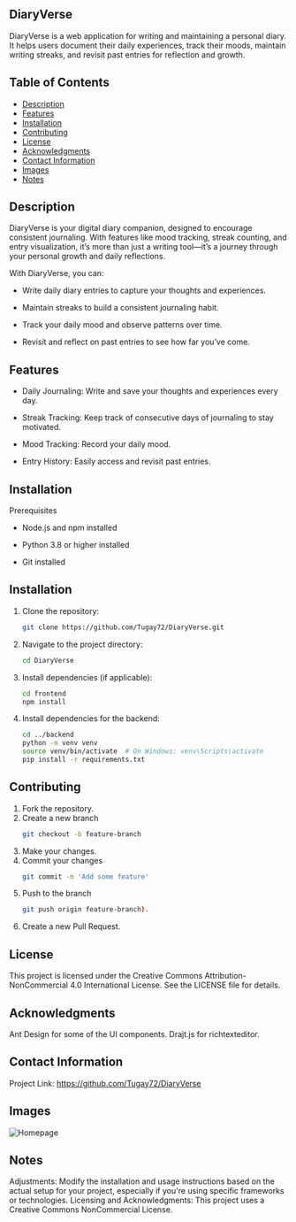 ## DiaryVerse
DiaryVerse is a web application for writing and maintaining a personal diary. It helps users document their daily experiences, track their moods, maintain writing streaks, and revisit past entries for reflection and growth.
 
## Table of Contents
- [Description](#description)
- [Features](#features)
- [Installation](#installation)
- [Contributing](#contributing)
- [License](#license)
- [Acknowledgments](#acknowledgments)
- [Contact Information](#contact-information)
- [Images](#images)
- [Notes](#notes)

## Description
DiaryVerse is your digital diary companion, designed to encourage consistent journaling. With features like mood tracking, streak counting, and entry visualization, it’s more than just a writing tool—it’s a journey through your personal growth and daily reflections.

With DiaryVerse, you can:

- Write daily diary entries to capture your thoughts and experiences.

- Maintain streaks to build a consistent journaling habit.

- Track your daily mood and observe patterns over time.

- Revisit and reflect on past entries to see how far you’ve come.


## Features
- Daily Journaling: Write and save your thoughts and experiences every day.

- Streak Tracking: Keep track of consecutive days of journaling to stay motivated.

- Mood Tracking: Record your daily mood.

- Entry History: Easily access and revisit past entries.

## Installation

Prerequisites

- Node.js and npm installed

- Python 3.8 or higher installed

- Git installed

## Installation
1. Clone the repository:
   ```bash
   git clone https://github.com/Tugay72/DiaryVerse.git
2. Navigate to the project directory:
   ```bash
   cd DiaryVerse
3. Install dependencies (if applicable):
   ```bash
   cd frontend
   npm install
4. Install dependencies for the backend:
   ```bash
   cd ../backend
   python -m venv venv
   source venv/bin/activate  # On Windows: venv\Scripts\activate
   pip install -r requirements.txt

## Contributing
1. Fork the repository.
2. Create a new branch
   ```bash
   git checkout -b feature-branch

3. Make your changes.
4. Commit your changes
   ```bash
   git commit -m 'Add some feature'
5. Push to the branch
   ```bash
   git push origin feature-branch).
6. Create a new Pull Request.

## License
This project is licensed under the Creative Commons Attribution-NonCommercial 4.0 International License. See the LICENSE file for details.

## Acknowledgments
Ant Design for some of the UI components.
Drajt.js for richtexteditor.

## Contact Information
Project Link: https://github.com/Tugay72/DiaryVerse

## Images
![Homepage](github_assets/pcpal.png) 

## Notes
Adjustments: Modify the installation and usage instructions based on the actual setup for your project, especially if you're using specific frameworks or technologies.
Licensing and Acknowledgments: This project uses a Creative Commons NonCommercial License.
